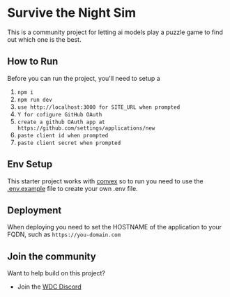 # Survive the Night Sim

This is a community project for letting ai models play a puzzle game to find out which one is the best.

## How to Run

Before you can run the project, you'll need to setup a

1. `npm i`
2. `npm run dev`
3. `use http://localhost:3000 for SITE_URL when prompted`
4. `Y for cofigure GitHub OAuth`
5. `create a github OAuth app at https://github.com/settings/applications/new`
6. `paste client id when prompted`
7. `paste client secret when prompted`

## Env Setup

This starter project works with [convex](https://www.convex.dev) so to run you need to use the [.env.example](.env.example) file to create your own .env file.

## Deployment

When deploying you need to set the HOSTNAME of the application to your FQDN, such as `https://you-domain.com`


## Join the community

Want to help build on this project?

- Join the [WDC Discord](https://discord.gg/N2uEyp7Rfu)
